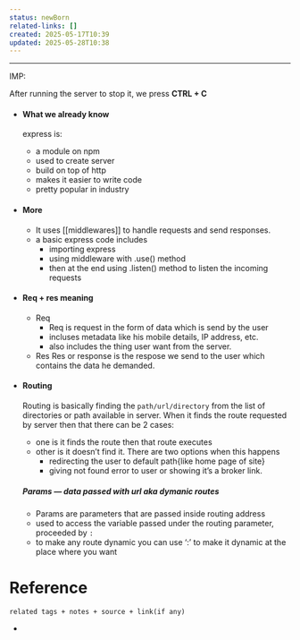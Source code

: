 ```yaml
---
status: newBorn
related-links: []
created: 2025-05-17T10:39
updated: 2025-05-28T10:38
---
```

---

IMP:

After running the server to stop it, we press **CTRL + C**

- #### What we already know
    express is:
    - a module on npm
    - used to create server
    - build on top of http
    - makes it easier to write code
    - pretty popular in industry
- #### More
    - It uses [[middlewares]] to handle requests and send responses.
    - a basic express code includes
        - importing express
        - using middleware with .use() method
        - then at the end using .listen() method to listen the incoming requests
- #### Req + res meaning
    - Req
	    - Req is request in the form of data which is send by the user
	    - incluses metadata like his mobile details, IP address, etc.
	    - also includes the thing user want from the server.
    - Res
        Res or response is the respose we send to the user which contains the data he demanded.
- #### Routing
    Routing is basically finding the `path/url/directory` from the list of directories or path available in server. When it finds the route requested by server then that there can be 2 cases:
    - one is it finds the route then that route executes
    - other is it doesn’t find it. There are two options when this happens
        - redirecting the user to default path{like home page of site}
        - giving not found error to user or showing it’s a broker link.

    ##### Params — data passed with url aka dymanic routes
    - Params are parameters that are passed inside routing address
    - used to access the variable passed under the routing parameter, proceeded by `:`
    - to make any route dynamic you can use ‘:’ to make it dynamic at the place where you want


# Reference
`related tags + notes + source + link(if any)`
 

- 